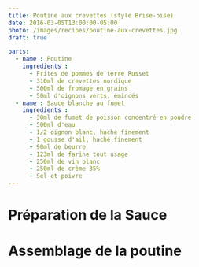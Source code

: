 ```yaml
---
title: Poutine aux crevettes (style Brise-bise)
date: 2016-03-05T13:00:00-05:00
photo: /images/recipes/poutine-aux-crevettes.jpg
draft: true

parts:
  - name : Poutine
    ingredients : 
      - Frites de pommes de terre Russet
      - 310ml de crevettes nordique
      - 500ml de fromage en grains
      - 50ml d'oignons verts, émincés
  - name : Sauce blanche au fumet
    ingredients :
      - 30ml de fumet de poisson concentré en poudre
      - 500ml d'eau
      - 1/2 oignon blanc, haché finement
      - 1 gousse d'ail, haché finement
      - 90ml de beurre
      - 123ml de farine tout usage
      - 250ml de vin blanc
      - 250ml de crème 35%
      - Sel et poivre
---
```


# Préparation de la Sauce

# Assemblage de la poutine
